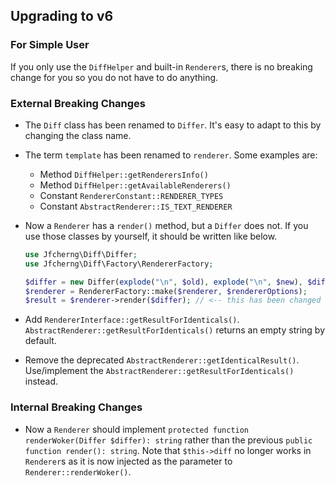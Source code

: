 ## Upgrading to v6


### For Simple User

If you only use the `DiffHelper` and built-in `Renderer`s,
there is no breaking change for you so you do not have to do anything.


### External Breaking Changes

- The `Diff` class has been renamed to `Differ`.
  It's easy to adapt to this by changing the class name.

- The term `template` has been renamed to `renderer`. Some examples are:

  - Method `DiffHelper::getRenderersInfo()`
  - Method `DiffHelper::getAvailableRenderers()`
  - Constant `RendererConstant::RENDERER_TYPES`
  - Constant `AbstractRenderer::IS_TEXT_RENDERER`

- Now a `Renderer` has a `render()` method, but a `Differ` does not.
  If you use those classes by yourself, it should be written like below.

  ```php
  use Jfcherng\Diff\Differ;
  use Jfcherng\Diff\Factory\RendererFactory;
  
  $differ = new Differ(explode("\n", $old), explode("\n", $new), $diffOptions);
  $renderer = RendererFactory::make($renderer, $rendererOptions);
  $result = $renderer->render($differ); // <-- this has been changed
  ```

- Add `RendererInterface::getResultForIdenticals()`.
  `AbstractRenderer::getResultForIdenticals()` returns an empty string by default.

- Remove the deprecated `AbstractRenderer::getIdenticalResult()`.
  Use/implement the `AbstractRenderer::getResultForIdenticals()` instead.


### Internal Breaking Changes

- Now a `Renderer` should implement `protected function renderWoker(Differ $differ): string`
  rather than the previous `public function render(): string`. Note that `$this->diff` no longer
  works in `Renderer`s as it is now injected as the parameter to `Renderer::renderWoker()`.
